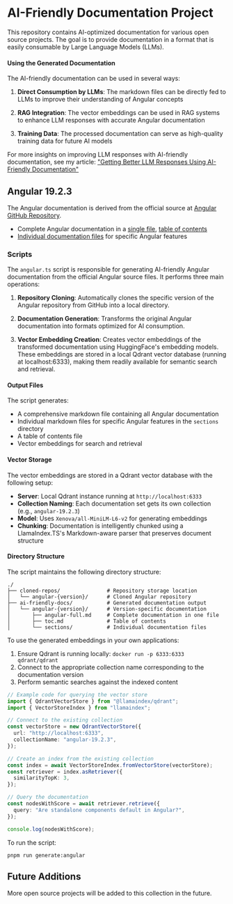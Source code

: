 # AI-Friendly Documentation Project

This repository contains AI-optimized documentation for various open source projects. The goal is to provide documentation in a format that is easily consumable by Large Language Models (LLMs).

#### Using the Generated Documentation

The AI-friendly documentation can be used in several ways:

1. **Direct Consumption by LLMs**: The markdown files can be directly fed to LLMs to improve their understanding of Angular concepts

2. **RAG Integration**: The vector embeddings can be used in RAG systems to enhance LLM responses with accurate Angular documentation

3. **Training Data**: The processed documentation can serve as high-quality training data for future AI models

For more insights on improving LLM responses with AI-friendly documentation, see my article: ["Getting Better LLM Responses Using AI-Friendly Documentation"](https://www.aiboosted.dev/p/getting-better-llm-responses-using-ai-friendly-docs)

## Angular 19.2.3

The Angular documentation is derived from the official source at [Angular GitHub Repository](https://github.com/angular/angular/tree/main/adev/src/content).

- Complete Angular documentation in a [single file](ai-friendly-docs/angular-19.2.3/angular-full.md), [table of contents](ai-friendly-docs/angular-19.2.3/toc.md)
- [Individual documentation files](ai-friendly-docs/angular-19.2.3/sections) for specific Angular features

### Scripts

The `angular.ts` script is responsible for generating AI-friendly Angular documentation from the official Angular source files. It performs three main operations:

1. **Repository Cloning**: Automatically clones the specific version of the Angular repository from GitHub into a local directory.

2. **Documentation Generation**: Transforms the original Angular documentation into formats optimized for AI consumption.

3. **Vector Embedding Creation**: Creates vector embeddings of the transformed documentation using HuggingFace's embedding models. These embeddings are stored in a local Qdrant vector database (running at localhost:6333), making them readily available for semantic search and retrieval.

#### Output Files

The script generates:

- A comprehensive markdown file containing all Angular documentation
- Individual markdown files for specific Angular features in the `sections` directory
- A table of contents file
- Vector embeddings for search and retrieval

#### Vector Storage

The vector embeddings are stored in a Qdrant vector database with the following setup:

- **Server**: Local Qdrant instance running at `http://localhost:6333`
- **Collection Naming**: Each documentation set gets its own collection (e.g., `angular-19.2.3`)
- **Model**: Uses `Xenova/all-MiniLM-L6-v2` for generating embeddings
- **Chunking**: Documentation is intelligently chunked using a LlamaIndex.TS's Markdown-aware parser that preserves document structure

#### Directory Structure

The script maintains the following directory structure:

```
./
├── cloned-repos/               # Repository storage location
│   └── angular-{version}/      # Cloned Angular repository
├── ai-friendly-docs/           # Generated documentation output
│   └── angular-{version}/      # Version-specific documentation
│       ├── angular-full.md     # Complete documentation in one file
│       ├── toc.md              # Table of contents
│       └── sections/           # Individual documentation files
```

To use the generated embeddings in your own applications:

1. Ensure Qdrant is running locally: `docker run -p 6333:6333 qdrant/qdrant`
2. Connect to the appropriate collection name corresponding to the documentation version
3. Perform semantic searches against the indexed content

```typescript
// Example code for querying the vector store
import { QdrantVectorStore } from "@llamaindex/qdrant";
import { VectorStoreIndex } from "llamaindex";

// Connect to the existing collection
const vectorStore = new QdrantVectorStore({
  url: "http://localhost:6333",
  collectionName: "angular-19.2.3",
});

// Create an index from the existing collection
const index = await VectorStoreIndex.fromVectorStore(vectorStore);
const retriever = index.asRetriever({
  similarityTopK: 3,
});

// Query the documentation
const nodesWithScore = await retriever.retrieve({
  query: "Are standalone components default in Angular?",
});

console.log(nodesWithScore);
```

To run the script:

```
pnpm run generate:angular
```

## Future Additions

More open source projects will be added to this collection in the future.
